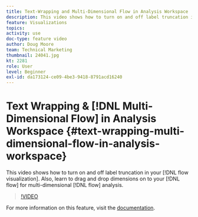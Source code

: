 ```yaml
---
title: Text-Wrapping and Multi-Dimensional Flow in Analysis Workspace
description: This video shows how to turn on and off label truncation in your flow visualization. Also, learn to drag and drop dimensions on to your flow for multi-dimensional flow analysis.
feature: Visualizations
topics: 
activity: use
doc-type: feature video
author: Doug Moore
team: Technical Marketing
thumbnail: 24041.jpg
kt: 2281
role: User
level: Beginner
exl-id: da173124-ce09-4be3-9418-8791acd16240
---
```

# Text Wrapping & [!DNL Multi-Dimensional Flow] in Analysis Workspace {#text-wrapping-multi-dimensional-flow-in-analysis-workspace}

This video shows how to turn on and off label truncation in your [!DNL flow visualization]. Also, learn to drag and drop dimensions on to your [!DNL flow] for multi-dimensional [!DNL flow] analysis.

>[!VIDEO](https://video.tv.adobe.com/v/24041/?quality=12)

For more information on this feature, visit the [documentation](https://experienceleague.adobe.com/docs/analytics/analyze/analysis-workspace/visualizations/fallout/fallout-flow.html?lang=en).
